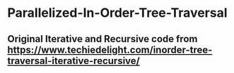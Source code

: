 # Parallelized-In-Order-Tree-Traversal
## Original Iterative and Recursive code from https://www.techiedelight.com/inorder-tree-traversal-iterative-recursive/
